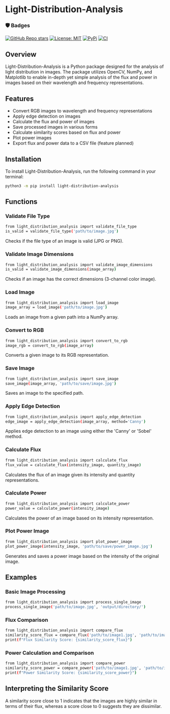 # Light-Distribution-Analysis

### 🛡️ Badges
[![GitHub Repo stars](https://img.shields.io/github/stars/your-github-username/your-repo-name?style=social)](https://github.com/SweatyCrayfish/light-distribution-analysis/stargazers)
[![License: MIT](https://img.shields.io/badge/License-MIT-yellow.svg)](https://github.com/SweatyCrayfish/light-distribution-analysis/blob/main/LICENCE.md)
[![PyPi](https://img.shields.io/badge/PyPi-Page-blue)](https://pypi.org/project/light-distribution-analysis/)
[![CI](https://github.com/SweatyCrayfish/light-distribution-analysis/actions/workflows/ci.yml/badge.svg)](https://github.com/SweatyCrayfish/light-distribution-analysis/actions/workflows/ci.yml)

## Overview

Light-Distribution-Analysis is a Python package designed for the analysis of light distribution in images. The package utilizes OpenCV, NumPy, and Matplotlib to enable in-depth yet simple analysis of the flux and power in images based on their wavelength and frequency representations.

## Features

- Convert RGB images to wavelength and frequency representations
- Apply edge detection on images
- Calculate the flux and power of images
- Save processed images in various forms
- Calculate similarity scores based on flux and power
- Plot power images
- Export flux and power data to a CSV file (feature planned)

## Installation

To install Light-Distribution-Analysis, run the following command in your terminal:

```bash
python3 -m pip install light-distribution-analysis
```

## Functions

### Validate File Type

```bash
from light_distribution_analysis import validate_file_type
is_valid = validate_file_type('path/to/image.jpg')
```

Checks if the file type of an image is valid (JPG or PNG).

### Validate Image Dimensions

```bash
from light_distribution_analysis import validate_image_dimensions
is_valid = validate_image_dimensions(image_array)
```

Checks if an image has the correct dimensions (3-channel color image).

### Load Image

```bash
from light_distribution_analysis import load_image
image_array = load_image('path/to/image.jpg')
```

Loads an image from a given path into a NumPy array.

### Convert to RGB

```bash
from light_distribution_analysis import convert_to_rgb
image_rgb = convert_to_rgb(image_array)
```

Converts a given image to its RGB representation.

### Save Image

```bash
from light_distribution_analysis import save_image
save_image(image_array, 'path/to/save/image.jpg')
```

Saves an image to the specified path.

### Apply Edge Detection

```bash
from light_distribution_analysis import apply_edge_detection
edge_image = apply_edge_detection(image_array, method='Canny')
```

Applies edge detection to an image using either the 'Canny' or 'Sobel' method.

### Calculate Flux

```bash
from light_distribution_analysis import calculate_flux
flux_value = calculate_flux(intensity_image, quantity_image)
```

Calculates the flux of an image given its intensity and quantity representations.

### Calculate Power

```bash
from light_distribution_analysis import calculate_power
power_value = calculate_power(intensity_image)
```

Calculates the power of an image based on its intensity representation.

### Plot Power Image

```bash
from light_distribution_analysis import plot_power_image
plot_power_image(intensity_image, 'path/to/save/power_image.jpg')
```

Generates and saves a power image based on the intensity of the original image.

## Examples

### Basic Image Processing

```bash
from light_distribution_analysis import process_single_image
process_single_image('path/to/image.jpg', 'output/directory/')
```

### Flux Comparison

```bash
from light_distribution_analysis import compare_flux
similarity_score_flux = compare_flux('path/to/image1.jpg', 'path/to/image2.jpg')
print(f"Flux Similarity Score: {similarity_score_flux}")
```

### Power Calculation and Comparison

```bash
from light_distribution_analysis import compare_power
similarity_score_power = compare_power('path/to/image1.jpg', 'path/to/image2.jpg')
print(f"Power Similarity Score: {similarity_score_power}")
```

## Interpreting the Similarity Score

A similarity score close to 1 indicates that the images are highly similar in terms of their flux, whereas a score close to 0 suggests they are dissimilar.
